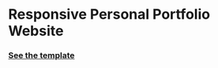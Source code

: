 # Responsive Personal Portfolio Website

### <a href="https://georgeakram1.github.io/Responsive-Personal-Portfolio-Website/">See the template</a>
